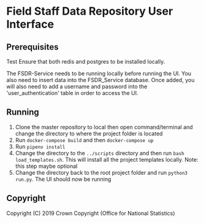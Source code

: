# Field Staff Data Repository User Interface

## Prerequisites

Test
Ensure that both redis and postgres to be installed locally. 

The FSDR-Service needs to be running locally before running the UI. You also need to insert data into the FSDR\_Service database. Once added, you will also need to add a username and password into the 'user_authentication' table in order to access the UI.

## Running

1. Clone the master repository to local then open command/terminal and change the directory to where the project
   folder is located
2. Run `docker-compose build` and then `docker-compose up`
3. Run `pipenv install`
4. Change the directory to the `../scripts` directory and then run `bash load_templates.sh`. This will install
   all the project templates locally. Note: this step maybe optional
5. Change the directory back to the root project folder and run `python3 run.py`. The UI should now be running

## Copyright
Copyright (C) 2019 Crown Copyright (Office for National Statistics)
